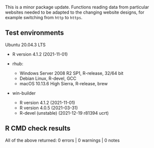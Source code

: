 This is a minor package update. Functions reading data from particular websites needed to be adapted to the changing website designs, for example switching from `http` to `https`. 

## Test environments
Ubuntu 20.04.3 LTS
  * R version 4.1.2 (2021-11-01)
  
* rhub:
  * Windows Server 2008 R2 SP1, R-release, 32/64 bit
  * Debian Linux, R-devel, GCC
  * macOS 10.13.6 High Sierra, R-release, brew
  
* win-builder
  * R version 4.1.2 (2021-11-01)
  * R version 4.0.5 (2021-03-31)
  * R-devel (unstable) (2021-12-19 r81394 ucrt)

## R CMD check results
All of the above returned:
0 errors | 0 warnings | 0 notes 